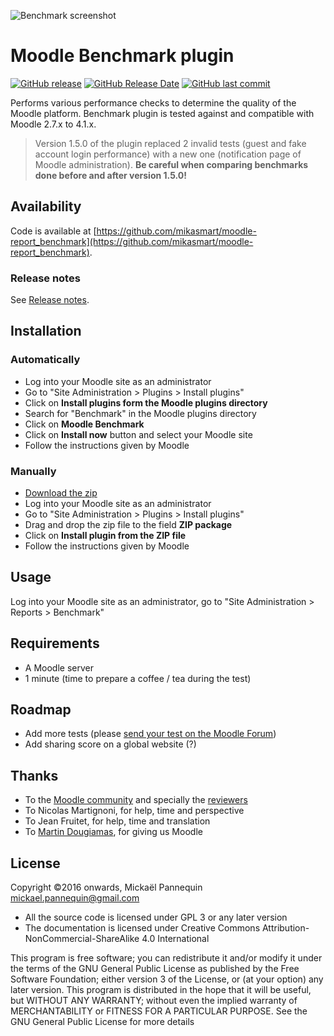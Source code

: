 ![Benchmark screenshot](https://github.com/mikasmart/moodle-report_benchmark/blob/master/screenshot.png)

# Moodle Benchmark plugin

[![GitHub release](https://img.shields.io/github/release/mikasmart/moodle-report_benchmark.svg)](https://github.com/mikasmart/moodle-report_benchmark/releases/latest)
[![GitHub Release Date](https://img.shields.io/github/release-date/mikasmart/moodle-report_benchmark.svg)](https://github.com/mikasmart/moodle-report_benchmark/releases/latest)
[![GitHub last commit](https://img.shields.io/github/last-commit/mikasmart/moodle-report_benchmark.svg)](https://github.com/mikasmart/moodle-report_benchmark/commits/)

Performs various performance checks to determine the quality of the Moodle platform. Benchmark plugin is tested against and compatible with Moodle 2.7.x to 4.1.x.

> Version 1.5.0 of the plugin replaced 2 invalid tests (guest and fake account login performance) with a new one (notification page of Moodle administration). __Be careful when comparing benchmarks done before and after version 1.5.0!__

## Availability

Code is available at [https://github.com/mikasmart/moodle-report_benchmark](https://github.com/mikasmart/moodle-report_benchmark).

### Release notes

See [Release notes](https://github.com/mikasmart/moodle-report_benchmark/blob/master/CHANGELOG.md).

## Installation

### Automatically

- Log into your Moodle site as an administrator
- Go to "Site Administration > Plugins > Install plugins"
- Click on __Install plugins form the Moodle plugins directory__
- Search for "Benchmark" in the Moodle plugins directory
- Click on __Moodle Benchmark__
- Click on __Install now__ button and select your Moodle site
- Follow the instructions given by Moodle

### Manually

- [Download the zip](https://github.com/mikasmart/moodle-report_benchmark/archive/master.zip)
- Log into your Moodle site as an administrator
- Go to "Site Administration > Plugins > Install plugins"
- Drag and drop the zip file to the field __ZIP package__
- Click on __Install plugin from the ZIP file__
- Follow the instructions given by Moodle

## Usage

Log into your Moodle site as an administrator, go to "Site Administration > Reports > Benchmark"

## Requirements

- A Moodle server
- 1 minute (time to prepare a coffee / tea during the test)

## Roadmap

- Add more tests (please [send your test on the Moodle Forum](https://moodle.org/mod/forum/discuss.php?d=335282))
- Add sharing score on a global website (?)

## Thanks

- To the [Moodle community](https://moodle.org/) and specially the [reviewers](https://moodle.org/mod/forum/discuss.php?d=335357)
- To Nicolas Martignoni, for help, time and perspective
- To Jean Fruitet, for help, time and translation
- To [Martin Dougiamas](https://en.wikipedia.org/wiki/Martin_Dougiamas), for giving us Moodle

## License

Copyright ©2016 onwards, Mickaël Pannequin <mickael.pannequin@gmail.com>

- All the source code is licensed under GPL 3 or any later version
- The documentation is licensed under Creative Commons Attribution-NonCommercial-ShareAlike 4.0 International

This program is free software; you can redistribute it and/or modify it under the terms of the GNU General Public License as published by the Free Software Foundation; either version 3 of the License, or (at your option) any later version. This program is distributed in the hope that it will be useful, but WITHOUT ANY WARRANTY; without even the implied warranty of MERCHANTABILITY or FITNESS FOR A PARTICULAR PURPOSE. See the GNU General Public License for more details
